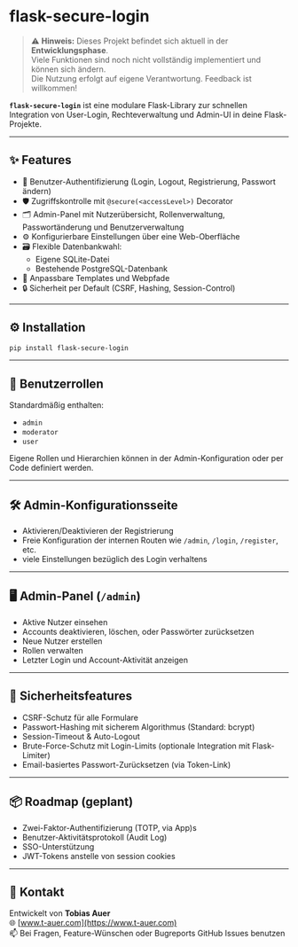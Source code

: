# flask-secure-login

> ⚠️ **Hinweis:** Dieses Projekt befindet sich aktuell in der **Entwicklungsphase**.  
> Viele Funktionen sind noch nicht vollständig implementiert und können sich ändern.  
> Die Nutzung erfolgt auf eigene Verantwortung. Feedback ist willkommen!

**`flask-secure-login`** ist eine modulare Flask-Library zur schnellen Integration von User-Login, Rechteverwaltung und Admin-UI in deine Flask-Projekte.

---

## ✨ Features

- 🔐 Benutzer-Authentifizierung (Login, Logout, Registrierung, Passwort ändern)
- 🛡️ Zugriffskontrolle mit `@secure(<accessLevel>)` Decorator
- 🗂️ Admin-Panel mit Nutzerübersicht, Rollenverwaltung, Passwortänderung und Benutzerverwaltung
- ⚙️ Konfigurierbare Einstellungen über eine Web-Oberfläche
- 🗃️ Flexible Datenbankwahl:
  - Eigene SQLite-Datei
  - Bestehende PostgreSQL-Datenbank
- 🎨 Anpassbare Templates und Webpfade
- 🔒 Sicherheit per Default (CSRF, Hashing, Session-Control)

---

## ⚙️ Installation

```bash
pip install flask-secure-login
```

---


## 🔐 Benutzerrollen

Standardmäßig enthalten:

- `admin`
- `moderator`
- `user`

Eigene Rollen und Hierarchien können in der Admin-Konfiguration oder per Code definiert werden.

---

## 🛠️ Admin-Konfigurationsseite

- Aktivieren/Deaktivieren der Registrierung
- Freie Konfiguration der internen Routen wie `/admin`, `/login`, `/register`, etc.
- viele Einstellungen bezüglich des Login verhaltens

---

## 🖥️ Admin-Panel (`/admin`)

- Aktive Nutzer einsehen
- Accounts deaktivieren, löschen, oder Passwörter zurücksetzen
- Neue Nutzer erstellen
- Rollen verwalten
- Letzter Login und Account-Aktivität anzeigen

---


## 🔐 Sicherheitsfeatures

- CSRF-Schutz für alle Formulare
- Passwort-Hashing mit sicherem Algorithmus (Standard: bcrypt)
- Session-Timeout & Auto-Logout
- Brute-Force-Schutz mit Login-Limits (optionale Integration mit Flask-Limiter)
- Email-basiertes Passwort-Zurücksetzen (via Token-Link)

---

## 📦 Roadmap (geplant)

- Zwei-Faktor-Authentifizierung (TOTP, via App)s
- Benutzer-Aktivitätsprotokoll (Audit Log)
- SSO-Unterstützung
- JWT-Tokens anstelle von session cookies

---


## 💬 Kontakt

Entwickelt von **Tobias Auer**  
🌐 [www.t-auer.com](https://www.t-auer.com)  
📫 Bei Fragen, Feature-Wünschen oder Bugreports GitHub Issues benutzen

